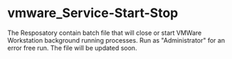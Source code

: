 # vmware_Service-Start-Stop
The Resposatory contain batch file that will close or start VMWare Workstation background running processes.
Run as "Administrator" for an error free run.
The file will be updated soon.
